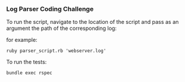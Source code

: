 ### Log Parser Coding Challenge

To run the script, navigate to the location of the script and pass as an argument the path of the corresponding log:

for example:

```ruby parser_script.rb 'webserver.log'```

To run the tests:

```bundle exec rspec```

